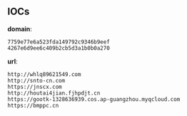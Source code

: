 
## IOCs

__domain__:

```text
7759e77e6a523fda149792c9346b9eef
4267e6d9ee6c409b2cb5d3a1b0b0a270
```
__url__:

```text
http://whlq89621549.com
http://snto-cn.com
https://jnscx.com
http://houtai4jian.fjhpdjt.cn
https://gootk-1328636939.cos.ap-guangzhou.myqcloud.com
https://bmppc.cn
```